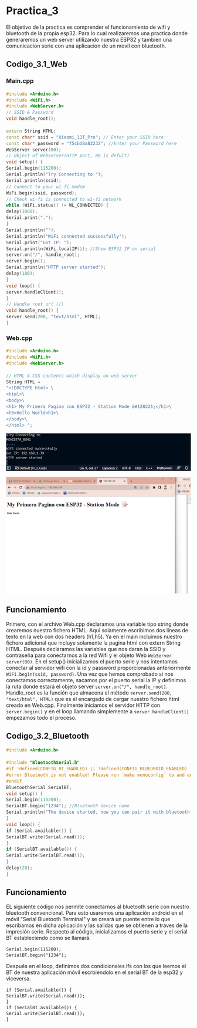 # Practica_3
El objetivo de la practica es comprender el funcionamiento de wifi y bluetooth de la propia esp32. Para lo cual realizaremos una practica donde generaremos un web server utilizando nuestra ESP32 y tambien una comunicacion serie con una aplicacion de un movil con bluetooth.
## Codigo_3.1_Web
###  Main.cpp
```cpp
#include <Arduino.h>
#include <WiFi.h>
#include <WebServer.h>
// SSID & Password
void handle_root();

extern String HTML;
const char* ssid = "Xiaomi_11T_Pro"; // Enter your SSID here
const char* password = "f5cbd8a82232"; //Enter your Password here
WebServer server(80);
// Object of WebServer(HTTP port, 80 is defult)
void setup() {
Serial.begin(115200);
Serial.println("Try Connecting to ");
Serial.println(ssid);
// Connect to your wi-fi modem
WiFi.begin(ssid, password);
// Check wi-fi is connected to wi-fi network
while (WiFi.status() != WL_CONNECTED) {
delay(1000);
Serial.print(".");
}
Serial.println("");
Serial.println("WiFi connected successfully");
Serial.print("Got IP: ");
Serial.println(WiFi.localIP()); //Show ESP32 IP on serial
server.on("/", handle_root);
server.begin();
Serial.println("HTTP server started");
delay(100);
}
void loop() {
server.handleClient();
}
// Handle root url (/)
void handle_root() {
server.send(200, "text/html", HTML);
}
```
###  Web.cpp
```cpp
#include <Arduino.h>
#include <WiFi.h>
#include <WebServer.h>

// HTML & CSS contents which display on web server
String HTML = 
"<!DOCTYPE html> \
<html>\
<body>\
<h1> My Primera Pagina con ESP32 - Station Mode &#128221;</h1>\
<h5>Hello World<h1>\
</body>\
</html> ";
```

![Image text](https://github.com/victorceballosfouces/Practica_3/blob/main/Practica_3.1/Imagen2_3.1.png)

![Image text](https://github.com/victorceballosfouces/Practica_3/blob/main/Practica_3.1/Imagen_3.1.png)

## Funcionamiento
Primero, con el archivo Web.cpp declaramos una variable tipo string donde crearemos nuestro fichero HTML. Aqui solamente escribimos dos lineas de texto en la web con dos headers (h1,h5).
Ya en el main incluimos nuestro fichero adicional que incluye solamente la pagina html con extern String HTML. Después declaramos las variables que nos daran la SSID y contraseña para conectarnos a la red Wifi y el objeto Web ```WebServer server(80)```. En el setup() inicializamos el puerto serie y nos intentamos conectar al servidor wifi con la id y password proporcionadas anteriormente ```WiFi.begin(ssid, password)```. Una vez que hemos comprobado si nos conectamos correctamente, sacamos por el puerto serial la IP y definimos la ruta donde estará el objeto server ```server.on("/", handle_root)```. Handle_root es la función que almacena el método ```server.send(200, "text/html", HTML)``` que es el encargado de cargar nuestro fichero html creado en Web.cpp. Finalmente iniciamos el servidor HTTP con ```server.begin()``` y en el loop llamando simplemente a ```server.handleClient()``` empezamos todo el proceso.

## Codigo_3.2_Bluetooth
```cpp
#include <Arduino.h>

#include "BluetoothSerial.h"
#if !defined(CONFIG_BT_ENABLED) || !defined(CONFIG_BLUEDROID_ENABLED)
#error Bluetooth is not enabled! Please run `make menuconfig` to and enable it
#endif
BluetoothSerial SerialBT;
void setup() {
Serial.begin(115200);
SerialBT.begin("1234"); //Bluetooth device name
Serial.println("The device started, now you can pair it with bluetooth!");
}
void loop() {
if (Serial.available()) {
SerialBT.write(Serial.read());
}
if (SerialBT.available()) {
Serial.write(SerialBT.read());
}
delay(20);
}
```
## Funcionamiento
EL siguiente código nos permite conectarnos al bluetooth serie con nuestro bluetooth convencional. Para esto usaremos una aplicación android en el móvil "Serial Bluetooth Terminal" y se creará un puente entre lo que escribamos en dicha aplicación y las salidas que se obtienen a traves de la impresión serie. Respecto al código, inicializamos el puerto serie y el serial BT estableciendo como se llamará.
```
Serial.begin(115200);
SerialBT.begin("1234");
```
Después en el loop, definimos dos condicionales ifs con los que leemos el BT de nuestra aplicación móvil escrbiendolo en el serial BT de la esp32 y viceversa.
```
if (Serial.available()) {
SerialBT.write(Serial.read());
}
if (SerialBT.available()) {
Serial.write(SerialBT.read());
}
```
